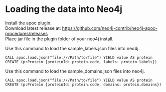 # Loading the data into Neo4j

Install the apoc plugin. <br>
Download latest release at: https://github.com/neo4j-contrib/neo4j-apoc-procedures/releases <br>
Place jar file in the plugin folder of your neo4j install.

Use this command to load the sample_labels.json files into neo4j.
```
CALL apoc.load.json("file:///Path/to/file") YIELD value AS protein
CREATE (p:Protein {proteinId: protein.code, labels: protein.labels})
```

Use this command to load the sample_domains.json files into neo4j.
```
CALL apoc.load.json("file:///Path/to/file") YIELD value AS protein
CREATE (p:Protein {proteinId: protein.code, domains: protein.domains})
```